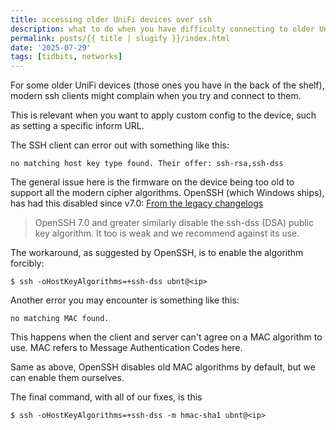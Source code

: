 ```yaml
---
title: accessing older UniFi devices over ssh
description: what to do when you have difficulty connecting to older UniFi kit
permalink: posts/{{ title | slugify }}/index.html
date: '2025-07-29'
tags: [tidbits, networks]
---
```

For some older UniFi devices (those ones you have in the back of the shelf), modern ssh clients might complain when you try and connect to them.

This is relevant when you want to apply custom config to the device, such as setting a specific inform URL.

The SSH client can error out with something like this:
```
no matching host key type found. Their offer: ssh-rsa,ssh-dss
```

The general issue here is the firmware on the device being too old to support all the modern cipher algorithms. OpenSSH (which Windows ships), has had this disabled since v7.0:
[From the legacy changelogs](https://www.openssh.com/legacy.html)
>  OpenSSH 7.0 and greater similarly disable the ssh-dss (DSA) public key algorithm. It too is weak and we recommend against its use. 

The workaround, as suggested by OpenSSH, is to enable the algorithm forcibly:
```console
$ ssh -oHostKeyAlgorithms=+ssh-dss ubnt@<ip>
```

Another error you may encounter is something like this:
```
no matching MAC found.
```
This happens when the client and server can't agree on a MAC algorithm to use. MAC refers to Message Authentication Codes here. 

Same as above, OpenSSH disables old MAC algorithms by default, but we can enable them ourselves.

The final command, with all of our fixes, is this
```console
$ ssh -oHostKeyAlgorithms=+ssh-dss -m hmac-sha1 ubnt@<ip>
```
